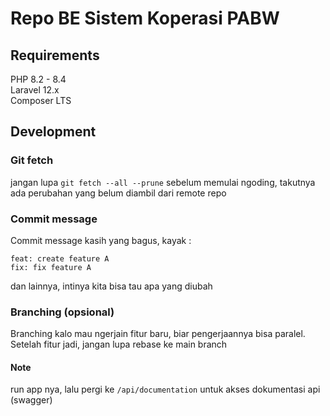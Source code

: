 # Repo BE Sistem Koperasi PABW

## Requirements
PHP 8.2 - 8.4  
Laravel 12.x  
Composer LTS  

## Development

### **Git fetch**
jangan lupa ```git fetch --all --prune``` sebelum memulai ngoding, takutnya ada perubahan yang belum diambil dari remote repo

### **Commit message**
Commit message kasih yang bagus, kayak :
```
feat: create feature A  
fix: fix feature A
```
dan lainnya, intinya kita bisa tau apa yang diubah


### **Branching (opsional)**
Branching kalo mau ngerjain fitur baru, biar pengerjaannya bisa paralel. Setelah fitur jadi, jangan lupa rebase ke main branch


#### **Note**
run app nya, lalu pergi ke ```/api/documentation``` untuk akses dokumentasi api (swagger)
